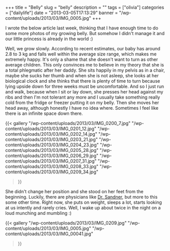 +++
title = "Belly"
slug = "belly"
description = ""
tags = ["olivia"]
categories = ["dailylife"]
date = "2013-03-05T17:13:29"
banner = "/wp-content/uploads/2013/03/IMG_0005.jpg"
+++

I wrote the below article last week, thinking that I have enough time to do some more photos of my growing belly. But somehow I didn't manage it and our little princess
is already in the world :)

Well, we grow slowly. According to recent estimates, our baby has around 2.8 to 3 kg and falls well
within the average size range, which makes me extremely happy. It's only a shame that she doesn't
want to turn as other average children. This only convinces me to believe in my theory that she is
a total phlegmatic after her daddy. She sits happily in my pelvis as in a chair, maybe she sucks
her thumb and when she is not asleep, she looks at her biological clock and she thinks that there
is plenty of time to turn because lying upside down for three weeks must be uncomfortable. And so I
just run and walk, because when I sit or lay down, she presses her head against my ribs and then
I'm not tolerant any more and I usually take something really cold from the fridge or freezer
putting it on my belly. Then she moves her head away, although honestly I have no idea where.
Sometimes I feel like there is an infinite space down there.

{{< gallery
    "/wp-content/uploads/2013/03/IMG_0200_7.jpg"
    "/wp-content/uploads/2013/03/IMG_0201_12.jpg"
    "/wp-content/uploads/2013/03/IMG_0202_14.jpg"
    "/wp-content/uploads/2013/03/IMG_0203_21.jpg"
    "/wp-content/uploads/2013/03/IMG_0204_23.jpg"
    "/wp-content/uploads/2013/03/IMG_0205_28.jpg"
    "/wp-content/uploads/2013/03/IMG_0206_29.jpg"
    "/wp-content/uploads/2013/03/IMG_0207_31.jpg"
    "/wp-content/uploads/2013/03/IMG_0208_33.jpg"
    "/wp-content/uploads/2013/03/IMG_0209_34.jpg"
>}}

She
didn't
change
her
position
and
she
stood
on
her
feet
from
the
beginning.
Luckily,
there
are
physicians
like
<a
title="Klinikum
Neuperlach"
href="http://www.klinikum-muenchen.de/kliniken-zentren/neuperlach/fachbereiche-kn/frauenklinik/team/" target="_blank">Dr. Sandner</a>, but more to this some other time. Right now, she puts on weight, sleeps a lot, starts looking at us intently and rarely cries. Well, I wake up about twice in the night on a loud munching and mumbling :)

{{< gallery
    "/wp-content/uploads/2013/03/IMG_0209.jpg"
    "/wp-content/uploads/2013/03/IMG_0005.jpg"
    "/wp-content/uploads/2013/03/IMG_00041.jpg"
>}}
